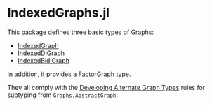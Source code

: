 IndexedGraphs.jl
====

This package defines three basic types of Graphs:

- [IndexedGraph](@ref)
- [IndexedDiGraph](@ref)
- [IndexedBidiGraph](@ref)

In addition, it provides a [FactorGraph](@ref) type.

They all comply with the [Developing Alternate Graph Types](https://juliagraphs.org/Graphs.jl/dev/developing/) rules for subtyping from `Graphs.AbstractGraph`.